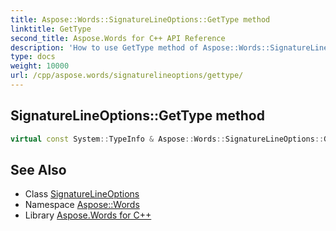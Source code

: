 ```yaml
---
title: Aspose::Words::SignatureLineOptions::GetType method
linktitle: GetType
second_title: Aspose.Words for C++ API Reference
description: 'How to use GetType method of Aspose::Words::SignatureLineOptions class in C++.'
type: docs
weight: 10000
url: /cpp/aspose.words/signaturelineoptions/gettype/
---
```

## SignatureLineOptions::GetType method




```cpp
virtual const System::TypeInfo & Aspose::Words::SignatureLineOptions::GetType() const override
```

## See Also

* Class [SignatureLineOptions](../)
* Namespace [Aspose::Words](../../)
* Library [Aspose.Words for C++](../../../)
